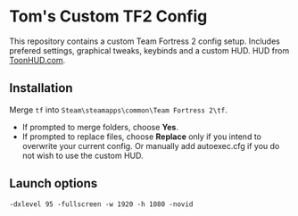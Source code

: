 # Tom's Custom TF2 Config
This repository contains a custom Team Fortress 2 config setup.
Includes prefered settings, graphical tweaks, keybinds and a custom HUD.
HUD from [ToonHUD.com](https://toonhud.com).

## Installation
Merge `tf` into `Steam\steamapps\common\Team Fortress 2\tf`.
- If prompted to merge folders, choose **Yes**.
- If prompted to replace files, choose **Replace** only if you intend to overwrite your current config.
Or manually add autoexec.cfg if you do not wish to use the custom HUD.

## Launch options
`-dxlevel 95 -fullscreen -w 1920 -h 1080 -novid`